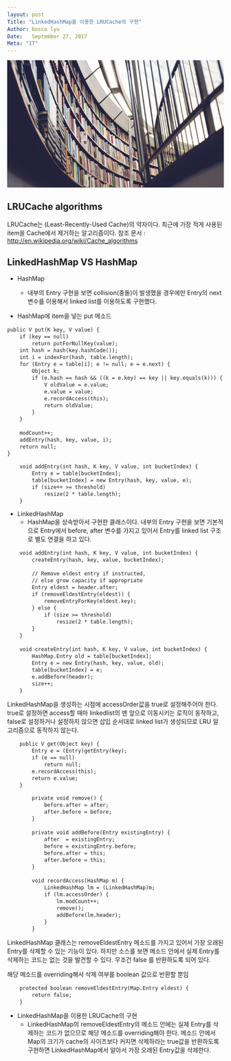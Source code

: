```yaml
---
layout: post
Title: "LinkedHashMap을 이용한 LRUCache의 구현"
Author: bosco lyu
Date:   September 27, 2017  
Meta: "IT"
---
```


<img src="/images/fulls/03.jpg" class="fit image">

## LRUCache algorithms
LRUCache는 (Least-Recently-Used Cache)의 약자이다. 최근에 가장 적게 사용된 item을 Cache에서 제거하는 알고리즘이다.
참조 문서 : http://en.wikipedia.org/wiki/Cache_algorithms

## LinkedHashMap VS HashMap

* HashMap
    * 내부의 Entry 구현을 보면 collision(충돌)이 발생했을 경우에만 Entry의 next 변수를 이용해서 linked list를 이용하도록 구현했다.

* HashMap에 item을 넣는 put 메소드

```
public V put(K key, V value) {
    if (key == null)
        return putForNullKey(value);
    int hash = hash(key.hashCode());
    int i = indexFor(hash, table.length);
    for (Entry e = table[i]; e != null; e = e.next) {
        Object k;
        if (e.hash == hash && ((k = e.key) == key || key.equals(k))) {
            V oldValue = e.value;
            e.value = value;
            e.recordAccess(this);
            return oldValue;
        }
    }

    modCount++;
    addEntry(hash, key, value, i);
    return null;
}
```
  
```
    void addEntry(int hash, K key, V value, int bucketIndex) {
        Entry e = table[bucketIndex];
        table[bucketIndex] = new Entry(hash, key, value, e);
        if (size++ >= threshold)
            resize(2 * table.length);
    }
```

* LinkedHashMap
    * HashMap을 상속받아서 구현한 클래스이다. 내부의 Entry 구현을 보면 기본적으로 Entry에서 before, after 변수를 가지고 있어서 Entry를 linked list 구조로 별도 연결을 하고 있다.


```  
    void addEntry(int hash, K key, V value, int bucketIndex) {
        createEntry(hash, key, value, bucketIndex);

        // Remove eldest entry if instructed, 
        // else grow capacity if appropriate
        Entry eldest = header.after;
        if (removeEldestEntry(eldest)) {
            removeEntryForKey(eldest.key);
        } else {
            if (size >= threshold)
                resize(2 * table.length);
        }
    }

    void createEntry(int hash, K key, V value, int bucketIndex) {
        HashMap.Entry old = table[bucketIndex];
        Entry e = new Entry(hash, key, value, old);
        table[bucketIndex] = e;
        e.addBefore(header);
        size++;
    }

```

LinkedHashMap을 생성하는 시점에 accessOrder값을 true로 설정해주어야 한다.
true로 설정하면 access할 때마 linkedlist의 맨 앞으로 이동시키는 로직이 동작하고, false로 설정하거나 설정하지 않으면 삽입 순서대로 linked list가 생성되므로 LRU 알고리즘으로 동작하지 않는다. 


   
```
    public V get(Object key) {
        Entry e = (Entry)getEntry(key);
        if (e == null)
            return null;
        e.recordAccess(this);
        return e.value;
    }
```

```
        private void remove() {
            before.after = after;
            after.before = before;
        }

        private void addBefore(Entry existingEntry) {
            after  = existingEntry;
            before = existingEntry.before;
            before.after = this;
            after.before = this;
        }

        void recordAccess(HashMap m) {
            LinkedHashMap lm = (LinkedHashMap)m;
            if (lm.accessOrder) {
                lm.modCount++;
                remove();
                addBefore(lm.header);
            }
        }
```

LinkedHashMap 클래스는 removeEldestEntry 메소드를 가지고 있어서 가장 오래된 Entry를 삭제할 수 있는 기능이 있다. 하지만 소스를 보면 메소드 안에서 실제 Entry를 삭제하는 코드는 없는 것을 발견할 수 있다.
무조건 false 를 반환하도록 되어 있다.

 해당 메소드를 overriding해서 삭제 여부를 boolean 값으로 반환할 뿐임

```  
    protected boolean removeEldestEntry(Map.Entry eldest) {
        return false;
    }
```

* LinkedHashMap을 이용한 LRUCache의 구현
    * LinkedHashMap의 removeEldestEntry의 메소드 안에는 실제 Entry를 삭제하는 코드가 없으므로 해당 메소드를 overriding해야 한다. 메소드 안에서 Map의 크기가 cache의 사이즈보다 커지면 삭제하라는 true값을 반환하도록 구현하면 LinkedHashMap에서 알아서 가장 오래된 Entry값을 삭제한다.
